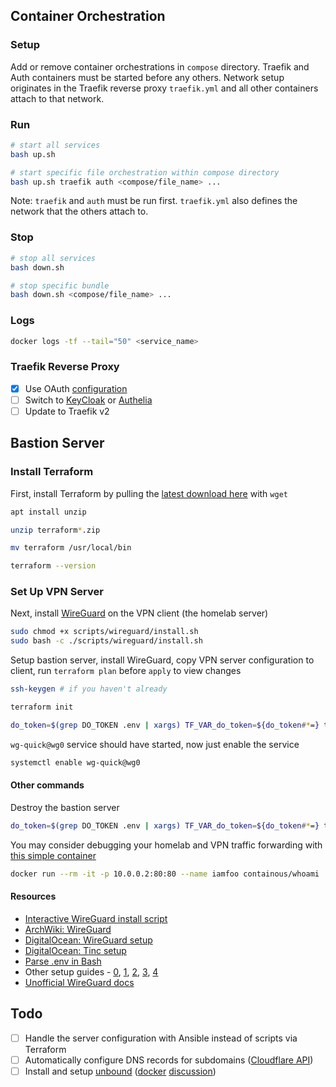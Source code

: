 ## Container Orchestration

### Setup

Add or remove container orchestrations in `compose` directory. Traefik and Auth containers must be started before any others. Network setup originates in the Traefik reverse proxy `traefik.yml` and all other containers attach to that network.

### Run

```sh
# start all services
bash up.sh

# start specific file orchestration within compose directory
bash up.sh traefik auth <compose/file_name> ...
```

Note: `traefik` and `auth` must be run first. `traefik.yml` also defines the network that the others attach to.

### Stop

```sh
# stop all services
bash down.sh

# stop specific bundle
bash down.sh <compose/file_name> ...
```

### Logs

```sh
docker logs -tf --tail="50" <service_name>
```

### Traefik Reverse Proxy

- [x] Use OAuth [configuration](https://github.com/CVJoint/docker-compose/blob/master/ymlfiles/traefik.yml)
- [ ] Switch to [KeyCloak](https://www.keycloak.org/index.html) or [Authelia](https://github.com/clems4ever/authelia)
- [ ] Update to Traefik v2

## Bastion Server

### Install Terraform

First, install Terraform by pulling the [latest download here](https://www.terraform.io/downloads.html) with `wget`

```sh
apt install unzip

unzip terraform*.zip

mv terraform /usr/local/bin

terraform --version
```

### Set Up VPN Server

Next, install [WireGuard](https://www.wireguard.com/) on the VPN client (the homelab server)

```sh
sudo chmod +x scripts/wireguard/install.sh
sudo bash -c ./scripts/wireguard/install.sh
```

Setup bastion server, install WireGuard, copy VPN server configuration to client, run `terraform plan` before `apply` to view changes

```sh
ssh-keygen # if you haven't already

terraform init

do_token=$(grep DO_TOKEN .env | xargs) TF_VAR_do_token=${do_token#*=} terraform apply -auto-approve
```

`wg-quick@wg0` service should have started, now just enable the service

```sh
systemctl enable wg-quick@wg0
```

#### Other commands

Destroy the bastion server

```sh
do_token=$(grep DO_TOKEN .env | xargs) TF_VAR_do_token=${do_token#*=} terraform destroy -auto-approve
```

You may consider debugging your homelab and VPN traffic forwarding with [this simple container](https://github.com/containous/whoami)

```sh
docker run --rm -it -p 10.0.0.2:80:80 --name iamfoo containous/whoami
```

#### Resources

- [Interactive WireGuard install script](https://github.com/angristan/wireguard-install)
- [ArchWiki: WireGuard](https://wiki.archlinux.org/index.php/WireGuard)
- [DigitalOcean: WireGuard setup](https://www.digitalocean.com/community/tutorials/how-to-create-a-point-to-point-vpn-with-wireguard-on-ubuntu-16-04)
- [DigitalOcean: Tinc setup](https://www.digitalocean.com/community/tutorials/how-to-install-tinc-and-set-up-a-basic-vpn-on-ubuntu-14-04)
- [Parse .env in Bash](https://gist.github.com/judy2k/7656bfe3b322d669ef75364a46327836)
- Other setup guides - [0](https://wiki.debian.org/Wireguard#Installation), [1](https://git.zx2c4.com/WireGuard/plain/contrib/examples/ncat-client-server/client.sh), [2](https://www.ckn.io/blog/2017/11/14/wireguard-vpn-typical-setup/), [3](https://blog.jessfraz.com/post/installing-and-using-wireguard/), [4](https://angristan.xyz/how-to-setup-vpn-server-wireguard-nat-ipv6/)
- [Unofficial WireGuard docs](https://github.com/pirate/wireguard-docs)

## Todo

- [ ] Handle the server configuration with Ansible instead of scripts via Terraform
- [ ] Automatically configure DNS records for subdomains ([Cloudflare API](https://api.cloudflare.com/#dns-records-for-a-zone-update-dns-record))
- [ ] Install and setup [unbound](https://wiki.archlinux.org/index.php/unbound) ([docker](https://github.com/klutchell/unbound/blob/master/Dockerfile) [discussion](https://www.reddit.com/r/pihole/comments/ah0rx4/awesome_unbound_docker_image_for_an_upstream_dns/))

